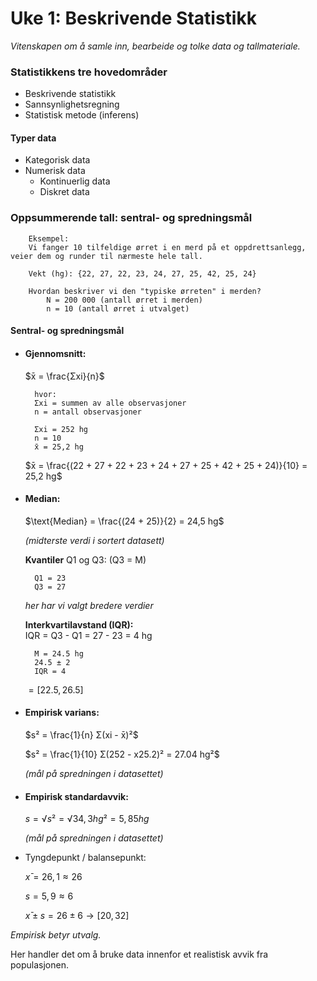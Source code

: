 # Uke 1: Beskrivende Statistikk

*Vitenskapen om å samle inn, bearbeide og tolke data og tallmateriale.*

### Statistikkens tre hovedområder
- Beskrivende statistikk
- Sannsynlighetsregning
- Statistisk metode (inferens)

#### Typer data
- Kategorisk data
- Numerisk data
    - Kontinuerlig data
    - Diskret data

### Oppsummerende tall: sentral- og spredningsmål

        Eksempel:
        Vi fanger 10 tilfeldige ørret i en merd på et oppdrettsanlegg, veier dem og runder til nærmeste hele tall.

        Vekt (hg): {22, 27, 22, 23, 24, 27, 25, 42, 25, 24}

        Hvordan beskriver vi den "typiske ørreten" i merden?  
            N = 200 000 (antall ørret i merden)  
            n = 10 (antall ørret i utvalget)

#### Sentral- og spredningsmål

- #### **Gjennomsnitt:**  

    $x̄ = \frac{Σxi}{n}$

        hvor:
        Σxi = summen av alle observasjoner  
        n = antall observasjoner  

        Σxi = 252 hg  
        n = 10  
        x̄ = 25,2 hg

    $x̄ = \frac{(22 + 27 + 22 + 23 + 24 + 27 + 25 + 42 + 25 + 24)}{10} = 25,2 hg$

- #### **Median:**  

    
    $\text{Median} = \frac{(24 + 25)}{2} = 24,5 hg$

    *(midterste verdi i sortert datasett)*

    **Kvantiler** Q1 og Q3: (Q3 = M)

        Q1 = 23
        Q3 = 27
        
    *her har vi valgt bredere verdier*

    **Interkvartilavstand (IQR):**  
    IQR = Q3 - Q1 = 27 - 23 = 4 hg

        M = 24.5 hg
        24.5 ± 2
        IQR = 4

    $=[22.5, 26.5]$

- #### **Empirisk varians:**  

    $s² = \frac{1}{n} Σ(xi - x̄)²$

    $s² = \frac{1}{10} Σ(252 - x25.2)² = 27.04 hg²$

    *(mål på spredningen i datasettet)*

- #### **Empirisk standardavvik:**  

  $s = √s² = √34,3 hg² = 5,85 hg$

  *(mål på spredningen i datasettet)*

- Tyngdepunkt / balansepunkt:

  $x̄ = 26,1 ≈ 26$

  $s = 5,9 ≈ 6$

  $x̄ ± s = 26 ± 6 → [20, 32]$


*Empirisk betyr utvalg.*

Her handler det om å bruke data innenfor et realistisk avvik fra populasjonen.
